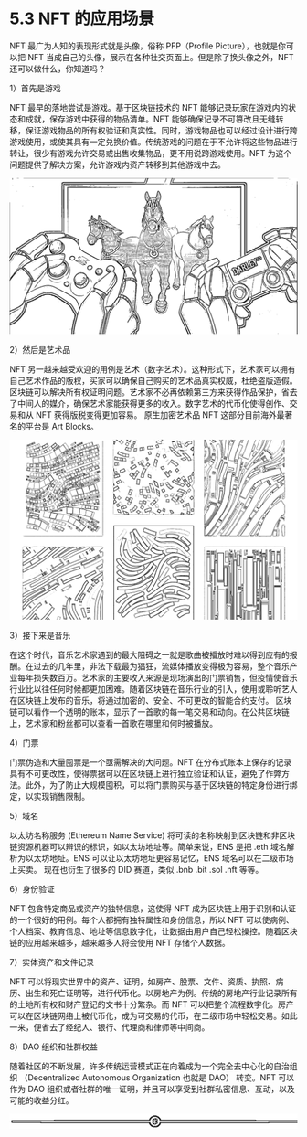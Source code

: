 # 5.3 NFT 的应用场景

NFT 最广为人知的表现形式就是头像，俗称 PFP（Profile Picture），也就是你可以把 NFT 当成自己的头像，展示在各种社交页面上。但是除了换头像之外，NFT 还可以做什么，你知道吗？

1）首先是游戏

NFT 最早的落地尝试是游戏。基于区块链技术的 NFT 能够记录玩家在游戏内的状态和成就，保存游戏中获得的物品清单。NFT 能够确保记录不可篡改且无缝转移，保证游戏物品的所有权验证和真实性。同时，游戏物品也可以经过设计进行跨游戏使用，或使其具有一定兑换价值。传统游戏的问题在于不允许将这些物品进行转让，很少有游戏允许交易或出售收集物品，更不用说跨游戏使用。NFT 为这个问题提供了解决方案，允许游戏内资产转移到其他游戏中去。

![](img/57e46203418252b8ef44a7f7879bd76b.png)

2）然后是艺术品

NFT 另一越来越受欢迎的用例是艺术（数字艺术）。这种形式下，艺术家可以拥有自己艺术作品的版权，买家可以确保自己购买的艺术品真实权威，杜绝盗版造假。区块链可以解决所有权证明问题。艺术家不必再依赖第三方来获得作品保护，省去了中间人的媒介，确保艺术家能获得更多的收入。数字艺术的代币化使得创作、交易和从 NFT 获得版税变得更加容易。 原生加密艺术品 NFT 这部分目前海外最著名的平台是 Art Blocks。

![](img/9c1809d4b06edc8527ba11cf2f25c7ca.png)

3）接下来是音乐

在这个时代，音乐艺术家遇到的最大阻碍之一就是歌曲被播放时难以得到应有的报酬。在过去的几年里，非法下载最为猖狂，流媒体播放变得极为容易，整个音乐产业每年损失数百万。艺术家的主要收入来源是现场演出的门票销售，但疫情使音乐行业比以往任何时候都更加困难。随着区块链在音乐行业的引入，使用或聆听艺人在区块链上发布的音乐，将通过加密的、安全、不可更改的智能合约支付。 区块链可以看作一个透明的账本，显示了一首歌的每一笔交易和动向。在公共区块链上，艺术家和粉丝都可以查看一首歌在哪里和何时被播放。

4）门票

门票伪造和大量囤票是一个亟需解决的大问题。NFT 在分布式账本上保存的记录具有不可更改性，使得票据可以在区块链上进行独立验证和认证，避免了作弊方法。此外，为了防止大规模囤积，可以将门票购买与基于区块链的特定身份进行绑定，以实现销售限制。

5）域名

以太坊名称服务 (Ethereum Name Service) 将可读的名称映射到区块链和非区块链资源机器可以辨识的标识，如以太坊地址等。简单来说，ENS 是把 .eth 域名解析为以太坊地址。ENS 可以让以太坊地址更容易记忆，ENS 域名可以在二级市场上买卖。 现在也衍生了很多的 DID 赛道，类似 .bnb .bit .sol .nft 等等。

6）身份验证

NFT 包含特定商品或资产的独特信息，这使得 NFT 成为区块链上用于识别和认证的一个很好的用例。每个人都拥有独特属性和身份信息，所以 NFT 可以使病例、个人档案、教育信息、地址等信息数字化，让数据由用户自己轻松操控。随着区块链的应用越来越多，越来越多人将会使用 NFT 存储个人数据。

7）实体资产和文件记录

NFT 可以将现实世界中的资产、证明，如房产、股票、文件、资质、执照、病历、出生和死亡证明等，进行代币化。以房地产为例。传统的房地产行业记录所有的土地所有权和财产登记的文书十分繁杂。而 NFT 可以把整个流程数字化。房产可以在区块链网络上被代币化，成为可交易的代币，在二级市场中轻松交易。如此一来，便省去了经纪人、银行、代理商和律师等中间商。

8）DAO 组织和社群权益

随着社区的不断发展，许多传统运营模式正在向着成为一个完全去中心化的自治组织 （Decentralized Autonomous Organization 也就是 DAO） 转变。NFT 可以作为 DAO 组织或者社群的唯一证明，并且可以享受到社群私密信息、互动，以及可能的收益分红。

![](img/d2c5514a55bab876d48116f023b6bdd6.png)